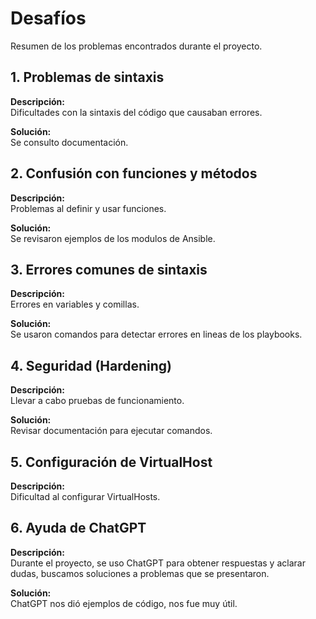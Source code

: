# Desafíos

Resumen de los problemas encontrados durante el proyecto.

 ## 1. Problemas de sintaxis
**Descripción:**  
Dificultades con la sintaxis del código que causaban errores.

**Solución:**  
Se consulto documentación.

## 2. Confusión con funciones y métodos
**Descripción:**  
Problemas al definir y usar funciones.

**Solución:**  
Se revisaron ejemplos de los modulos de Ansible.

## 3. Errores comunes de sintaxis
**Descripción:**  
Errores en variables y comillas.

**Solución:**  
Se usaron comandos para detectar errores en lineas de los playbooks.

 ## 4. Seguridad (Hardening)
**Descripción:**  
Llevar a cabo pruebas de funcionamiento.

**Solución:**  
Revisar documentación para ejecutar comandos.

## 5. Configuración de VirtualHost
**Descripción:**  
Dificultad al configurar VirtualHosts.


## 6. Ayuda de ChatGPT
**Descripción:**  
Durante el proyecto, se uso ChatGPT para obtener respuestas y aclarar dudas, buscamos soluciones a problemas que 
se presentaron.

**Solución:**  
ChatGPT nos dió ejemplos de código, nos fue muy útil.



